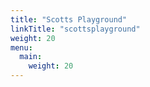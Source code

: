```yaml
---
title: "Scotts Playground"
linkTitle: "scottsplayground"
weight: 20
menu:
  main:
    weight: 20
---
```

  <!-- This commented section contains old text from the original template kept here as a reference

  {{% pageinfo %}} This is a placeholder page that shows you how to use this template site. {{% /pageinfo %}}

  This section is where the user documentation for your project lives - all the information your users need to understand and successfully use your project.
  For large documentation sets we recommend adding content under the headings in this section, though if some or all of them don’t apply to your project feel free to remove them or add your own. You can see an example of a smaller Docsy documentation site in the [Docsy User Guide](https://docsy.dev/docs/), which lives in the [Docsy theme repo](https://github.com/google/docsy/tree/master/userguide) if you'd like to copy its docs section.
  Other content such as marketing material, case studies, and community updates should live in the [About](/about/) and [Community](/community/) pages.
  Find out how to use the Docsy theme in the [Docsy User Guide](https://docsy.dev/docs/). You can learn more about how to organize your documentation (and how we organized this site) in [Organizing Your Content](https://docsy.dev/docs/best-practices/organizing-content/).-->

